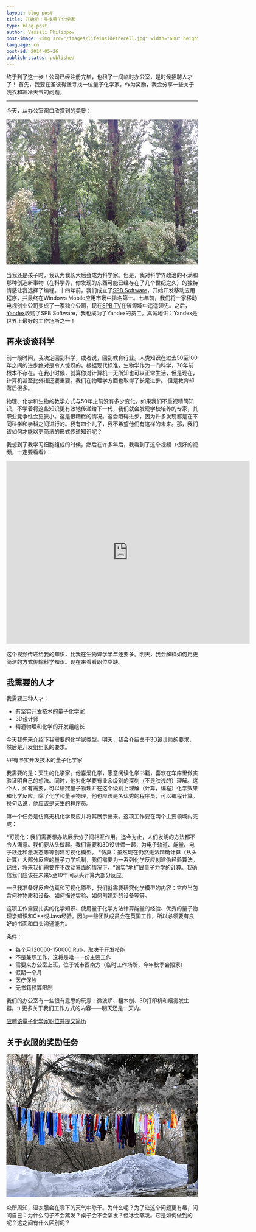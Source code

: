 ```yaml
---
layout: blog-post
title: 开始吧！寻找量子化学家
type: blog-post
author: Vassili Philippov
post-image: <img src="/images/lifeinsidethecell.jpg" width="600" height="400" alt="Inner life of a cell">
language: cn
post-id: 2014-05-26
publish-status: published
---
```

终于到了这一步！公司已经注册完毕，也租了一间临时办公室，是时候招聘人才了！ 首先，我要在圣彼得堡寻找一位量子化学家。作为奖励，我会分享一些关于洗衣和寒冷天气的问题。
<!-- more -->

----

今天，从办公室窗口欣赏到的美景：

<img src="/images/officewindowview.jpg" width="600" height="381" alt="从办公室窗口欣赏到的美景">

当我还是孩子时，我认为我长大后会成为科学家。但是，我对科学界政治的不满和那种创造新事物（在科学界，你发现的东西可能已经存在了几个世纪之久）的独特情感让我选择了编程。十四年前，我们成立了<a href="http://www.spb.com">SPB Software</a>，开始开发移动应用程序，并最终在Windows Mobile应用市场中排名第一。七年前，我们将一家移动电视创业公司变成了一家独立公司，现在<a href="http://www.spbtvsolutions.com">SPB TV</a>在该领域中遥遥领先。之后，<a href="http://company.yandex.com">Yandex</a>收购了SPB Software，我也成为了Yandex的员工。真诚地讲：Yandex是世界上最好的工作场所之一！

## 再来谈谈科学

前一段时间，我决定回到科学，或者说，回到教育行业。人类知识在过去50至100年之间的进步绝对是令人惊讶的。根据现代标准，生物学作为一门科学，70年前根本不存在。在我小时候，就算你对计算机一无所知也可以正常生活，但是现在，计算机甚至比外语还要重要。我们在物理学方面也取得了长足进步。 
但是教育却落后很多。

物理、化学和生物的教学方式与50年之前没有多少变化。如果我们不重视精简知识，不学着将这些知识更有效地传递给下一代，我们就会发现学校培养的专家，其职业竞争性会更狭小。这是很糟糕的情况。这会阻碍进步，因为许多发现都是在不同科学和学科之间进行的。我有四个儿子，我不希望他们有这样的未来。那，我们该如何才能以更简洁的形式传递知识呢？

我想到了我学习细胞组成的时候。然后在许多年后，我看到了这个视频（很好的视频，一定要看看）：


<iframe width="640" height="480" src="http://www.youtube.com/embed/B_zD3NxSsD8?rel=0" frameborder="0" allowfullscreen></iframe>
<br>

这个视频传递给我的知识，比我在生物课学半年还要多。明天，我会解释如何用更简洁的方式传输科学知识。现在来看看职位空缺。

## 我需要的人才

我需要三种人才：

* 有坚实开发技术的量子化学家
* 3D设计师
* 精通物理和化学的开发组组长

今天我先来介绍下我需要的化学家类型。明天，我会介绍关于3D设计师的要求，然后是开发组组长的要求。

##有坚实开发技术的量子化学家

我需要的是：天生的化学家。他喜爱化学，愿意阅读化学书籍，喜欢在车库里做实验证明自己的想法。同时，他对化学要有业余级别的深刻（不是肤浅的）理解。这个人，如有需要，可以研究量子物理并在这个级别上理解（计算，编程）化学效果和化学反应。除了化学和量子物理，他也应该是名优秀的程序员，可以编程计算。 换句话说，他应该是天生的程序员。

第一个任务是仿真无机化学反应并将其展示出来。这项工作要在两个主要领域内完成：

*可视化：我们需要想办法展示分子间相互作用。迄今为止，人们发明的方法都不令人满意。我们要从头做起。我们需要和3D设计师一起，为电子轨道、能量、电子跃迁和激发态等等创建可视化模型。
*仿真：虽然现在仍然无法精确计算（从头计算）大部分反应的量子力学机制，我们需要为一系列化学反应创建伪经验算法。记住，将来我们需要在不改动界面的情况下，“诚实”地扩展量子力学的计算。我确信我们应该在未来5至10年间从头计算大部分反应。

一旦我准备好反应仿真和可视化原型，我们就需要研究化学模型的内容：它应当包含何种物质和设备、如何描述实验、如何创建新的设备等等。

这项工作需要扎实的化学知识、使用量子化学方法计算能量的经验、优秀的量子物理学知识和C++或Java经验。因为一些团队成员会在英国工作，所以必须要有良好的书面和口头沟通能力。

条件：

* 每个月120000-150000 Rub，取决于开发技能
* 不是兼职工作，这将是唯一一份主要工作
* 需要来办公室上班，位于城市西南方（临时工作场所，今年秋季会搬家）
* 假期一个月
* 医疗保险
* 无书籍预算限制

我们的办公室有一些很有意思的玩意：微波炉、粗木刨、3D打印机和烟雾发生器。:) 更多关于我们工作方式的内容——明天还是一天内。

<a class="btn btn-primary btn-lg active" href="http://scijob.ru/vacancy/2783" role="button">应聘该量子化学家职位并提交简历</a>

## 关于衣服的奖励任务

<a href="https://www.flickr.com/photos/kingstongal/2277441286/in/photostream/"><img src="/images/winterdry.jpg" width="600" height="376" alt="衣服会在冰霜天气中晾干"></a>

众所周知，湿衣服会在零下的天气中晾干。为什么呢？为了让这个问题更有趣，问问自己：为什么勺子不会蒸发？桌子会不会蒸发？但冰会蒸发。它是如何做到的呢？这之间有什么区别呢？
